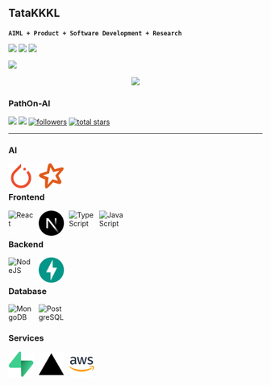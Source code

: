 ## TataKKKL
**`AIML + Product + Software Development + Research`**

<p align="left">
    <a href="https://scholar.google.com/citations?user=Ql3XS98AAAAJ&hl=en">
        <img src="https://img.shields.io/badge/Scholar-Google-4285F4?style=for-the-badge&logo=google-scholar&logoColor=white" height="28"></a>
    <a href="https://www.linkedin.com/in/danni-zhang5/">
        <img src="https://img.shields.io/badge/LinkedIn-0077B5?style=for-the-badge&logo=linkedin&logoColor=white" height="28"></a>
    <a href="https://twitter.com/Danqing_Z">
        <img src="https://img.shields.io/badge/Twitter-1DA1F2?style=for-the-badge&logo=twitter&logoColor=white" height="28"></a>
</p>

![](https://github-readme-stats.vercel.app/api?username=TataKKKL&theme=buefy&hide_border=false)

<div align="center"> <img src="https://github-readme-activity-graph.vercel.app/graph?username=TataKKKL&theme=minimal" /> </div> 

### PathOn-AI

<p align="left">
    <a href="https://github.com/PathOnAI">
        <img src="https://img.shields.io/badge/PathOnAI-GitHub-black?style=for-the-badge&logo=github" height="28"></a>
    <a href="https://discord.gg/XwvEyVhdw3">
        <img src="https://img.shields.io/badge/Community-Discord-8A2BE2" height="28"></a>
    <a href="https://github.com/PathOnAI?tab=followers">
        <img alt="followers" title="Follow me on Github" src="https://custom-icon-badges.demolab.com/github/followers/PathOnAI?color=236ad3&labelColor=1155ba&style=for-the-badge&logo=person-add&label=Follow&logoColor=white"/></a>
    <a href="https://github.com/PathOnAI?tab=repositories&sort=stargazers">
        <img alt="total stars" title="Total stars on GitHub" src="https://custom-icon-badges.demolab.com/github/stars/PathOnAI?color=55960c&style=for-the-badge&labelColor=488207&logo=star"/></a>
</p>

---
### AI

<img align="left" alt="PyTorch" width="50px" style="padding-right:10px;" src="https://github.com/devicons/devicon/blob/v2.16.0/icons/pytorch/pytorch-original.svg" />
<img align="left" alt="Spark" width="50px" style="padding-right:10px;" src="https://github.com/devicons/devicon/blob/v2.16.0/icons/apachespark/apachespark-original.svg" /><br />

<br/>

### Frontend

<img align="left" alt="React" width="50px" style="padding-right:10px;" src="https://cdn.jsdelivr.net/gh/devicons/devicon/icons/react/react-original.svg" />
<img align="left" alt="Nextjs" width="50px" style="padding-right:10px;" src="https://github.com/devicons/devicon/blob/master/icons/nextjs/nextjs-original.svg" />
<img align="left" alt="TypeScript" width="50px" style="padding-right:10px;" src="https://cdn.jsdelivr.net/gh/devicons/devicon/icons/typescript/typescript-plain.svg" />
<img align="left" alt="JavaScript" width="50px" style="padding-right:10px;" src="https://cdn.jsdelivr.net/gh/devicons/devicon/icons/javascript/javascript-plain.svg" /><br />

<br/>

### Backend

<img align="left" alt="NodeJS" width="50px" style="padding-right:10px;" src="https://cdn.jsdelivr.net/gh/devicons/devicon/icons/nodejs/nodejs-original.svg" />
<img align="left" alt="FastAPI" width="50px" style="padding-right:10px;" src="https://github.com/devicons/devicon/blob/master/icons/fastapi/fastapi-original.svg" /><br />

<br/>

### Database

<img align="left" alt="MongoDB" width="50px" style="padding-right:10px;" src="https://cdn.jsdelivr.net/gh/devicons/devicon/icons/mongodb/mongodb-original.svg" />
<img align="left" alt="PostgreSQL" width="50px" style="padding-right:10px;" src="https://cdn.jsdelivr.net/gh/devicons/devicon/icons/postgresql/postgresql-original.svg" /><br />

<br/>

### Services

<img align="left" alt="Supabase" width="50px" style="padding-right:10px;" src="https://github.com/devicons/devicon/blob/master/icons/supabase/supabase-original.svg" />
<img align="left" alt="Vercel" width="50px" style="padding-right:10px;" src="https://github.com/devicons/devicon/blob/master/icons/vercel/vercel-original.svg" />
<img align="left" alt="AWS" width="50px" style="padding-right:10px;" src="https://github.com/devicons/devicon/blob/master/icons/amazonwebservices/amazonwebservices-original-wordmark.svg" />



<br/>

